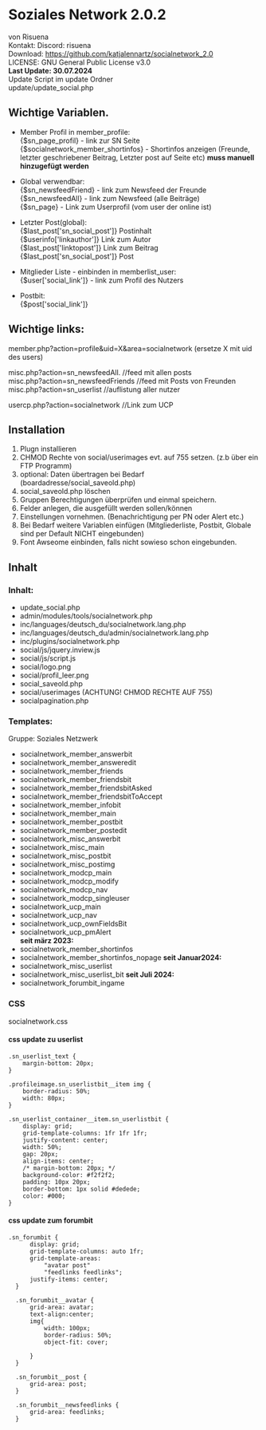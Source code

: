# Soziales Network 2.0.2  
von Risuena  
Kontakt: Discord: risuena  
Download: https://github.com/katjalennartz/socialnetwork_2.0    
LICENSE: GNU General Public License v3.0   
**Last Update: 30.07.2024**  
 Update Script im update Ordner  
 update/update_social.php  

## Wichtige Variablen.  

* Member Profil in member_profile:  
{$sn_page_profil}  - link zur SN Seite       
{$socialnetwork_member_shortinfos} - Shortinfos anzeigen (Freunde, letzter geschriebener Beitrag, Letzter post auf Seite etc) **muss manuell hinzugefügt werden**

* Global verwendbar:  
{$sn_newsfeedFriend} - link zum Newsfeed der Freunde  
{$sn_newsfeedAll} - link zum Newsfeed (alle Beiträge)  
{$sn_page} - Link zum Userprofil (vom user der online ist)   

* Letzter Post(global):  
{$last_post['sn_social_post']} Postinhalt    
{$userinfo['linkauthor']} Link zum Autor  
{$last_post['linktopost']} Link zum Beitrag  
{$last_post['sn_social_post']}  Post  
     
    
* Mitglieder Liste - einbinden in memberlist_user:  
{$user['social_link']} - link zum Profil des Nutzers  

* Postbit:  
{$post['social_link']}  
## Wichtige links:

member.php?action=profile&uid=X&area=socialnetwork  (ersetze X mit uid des users)

misc.php?action=sn_newsfeedAll. //feed mit allen posts  
misc.php?action=sn_newsfeedFriends //feed mit Posts von Freunden  
misc.php?action=sn_userlist //auflistung aller nutzer  

usercp.php?action=socialnetwork  //Link zum UCP  

## Installation
1. Plugn installieren
2. CHMOD Rechte von social/userimages evt. auf 755 setzen. (z.b über ein FTP Programm)
3. optional: Daten übertragen bei Bedarf (boardadresse/social_saveold.php)
4. social_saveold.php löschen
5. Gruppen Berechtigungen überprüfen und einmal speichern. 
6. Felder anlegen, die ausgefüllt werden sollen/können
7. Einstellungen vornehmen. (Benachrichtigung per PN oder Alert etc.)
8. Bei Bedarf weitere Variablen einfügen (Mitgliederliste, Postbit, Globale sind per Default NICHT eingebunden)
9. Font Awseome einbinden, falls nicht sowieso schon eingebunden.
  
## Inhalt
### Inhalt:  
- update_social.php  
- admin/modules/tools/socialnetwork.php  
- inc/languages/deutsch_du/socialnetwork.lang.php  
- inc/languages/deutsch_du/admin/socialnetwork.lang.php  
- inc/plugins/socialnetwork.php  
- social/js/jquery.inview.js  
- social/js/script.js  
- social/logo.png  
- social/profil_leer.png  
- social_saveold.php  
- social/userimages  (ACHTUNG! CHMOD RECHTE AUF 755)  
- socialpagination.php  
  
  
### Templates:   
Gruppe: Soziales Netzwerk  
- socialnetwork_member_answerbit  
- socialnetwork_member_answeredit  
- socialnetwork_member_friends  
- socialnetwork_member_friendsbit  
- socialnetwork_member_friendsbitAsked  
- socialnetwork_member_friendsbitToAccept  
- socialnetwork_member_infobit  
- socialnetwork_member_main  
- socialnetwork_member_postbit  
- socialnetwork_member_postedit  
- socialnetwork_misc_answerbit  
- socialnetwork_misc_main  
- socialnetwork_misc_postbit  
- socialnetwork_misc_postimg  
- socialnetwork_modcp_main  
- socialnetwork_modcp_modify  
- socialnetwork_modcp_nav  
- socialnetwork_modcp_singleuser  
- socialnetwork_ucp_main  
- socialnetwork_ucp_nav  
- socialnetwork_ucp_ownFieldsBit  
- socialnetwork_ucp_pmAlert  
**seit märz 2023:**                
- socialnetwork_member_shortinfos         
- socialnetwork_member_shortinfos_nopage
**seit Januar2024:**  
- socialnetwork_misc_userlist
- socialnetwork_misc_userlist_bit
**seit Juli 2024:**  
- socialnetwork_forumbit_ingame
     
### CSS  
socialnetwork.css  

#### css update zu userlist  
```
.sn_userlist_text {
	margin-bottom: 20px;
}

.profileimage.sn_userlistbit__item img {
    border-radius: 50%;
    width: 80px;
}

.sn_userlist_container__item.sn_userlistbit {
    display: grid;
    grid-template-columns: 1fr 1fr 1fr;
    justify-content: center;
    width: 50%;
    gap: 20px;
    align-items: center;
    /* margin-bottom: 20px; */
    background-color: #f2f2f2;
    padding: 10px 20px;
    border-bottom: 1px solid #dedede;
    color: #000;
}
```

#### css update zum forumbit  
```
.sn_forumbit {
      display: grid;
      grid-template-columns: auto 1fr;
      grid-template-areas:
          "avatar post"
          "feedlinks feedlinks";
      justify-items: center;
  }
  
  .sn_forumbit__avatar {
      grid-area: avatar;
      text-align:center;
      img{
          width: 100px;
          border-radius: 50%;
          object-fit: cover;
      
      }
  }
  
  .sn_forumbit__post {
      grid-area: post;
  }
  
  .sn_forumbit__newsfeedlinks {
      grid-area: feedlinks;
  }
```
